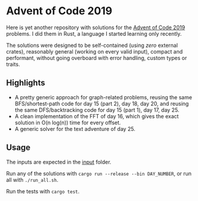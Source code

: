 # Advent of Code 2019
Here is yet another repository with solutions for the [Advent of Code 2019](https://adventofcode.com/2019) problems. I did them in Rust, a language I started learning only recently.

The solutions were designed to be self-contained (using _zero_ external crates), reasonably general (working on every valid input), compact and performant, without going overboard with error handling, custom types or traits.

## Highlights
 - A pretty generic approach for graph-related problems, reusing the same BFS/shortest-path code for day 15 (part 2), day 18, day 20, and reusing the same DFS/backtracking code for day 15 (part 1), day 17, day 25.
 - A clean implementation of the FFT of day 16, which gives the exact solution in O(n log(n)) time for every offset.
 - A generic solver for the text adventure of day 25.

## Usage

The inputs are expected in the [input](./input/) folder.

Run any of the solutions with `cargo run --release --bin DAY_NUMBER`, or run all with `./run_all.sh`.

Run the tests with `cargo test`.
